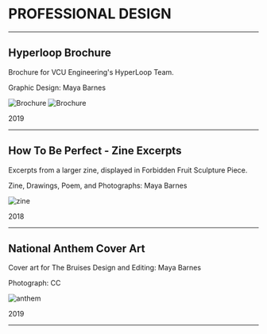 # PROFESSIONAL DESIGN

---

## Hyperloop Brochure

Brochure for VCU Engineering's HyperLoop Team.

Graphic Design: Maya Barnes

![Brochure](https://mayacbarnes.github.io/assets/images/hl1.jpg)
![Brochure](https://mayacbarnes.github.io/assets/images/hl2.jpg)

2019

---

## How To Be Perfect - Zine Excerpts

Excerpts from a larger zine, displayed in Forbidden Fruit Sculpture Piece.

Zine, Drawings, Poem, and Photographs: Maya Barnes

![zine](https://mayacbarnes.github.io/assets/images/zine.jpg)

2018

---

## National Anthem Cover Art

Cover art for The Bruises
Design and Editing: Maya Barnes

Photograph: CC

![anthem](https://mayacbarnes.github.io/assets/images/nationaljoe.jpg)

2019

---
